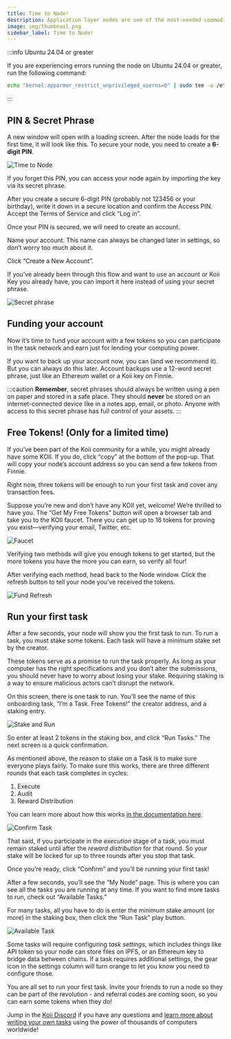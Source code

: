 ```yaml
---
title: Time to Node!
description: Application layer nodes are one of the most-needed commodities in Web3.
image: img/thumbnail.png
sidebar_label: Time to Node!
---
```


:::info Ubuntu 24.04 or greater

If you are experiencing errors running the node on Ubuntu 24.04 or greater, run the following command:

```sh
echo "kernel.apparmor_restrict_unprivileged_userns=0" | sudo tee -a /etc/sysctl.conf && sudo sysctl -p
```

:::

## PIN & Secret Phrase

A new window will open with a loading screen. After the node loads for the first time, it will look like this. To secure your node, you need to create a **6-digit PIN**.

![Time to Node](/img/run-a-node/task-node/welcome.png)

If you forget this PIN, you can access your node again by importing the key via its secret phrase.

After you create a secure 6-digit PIN (probably not 123456 or your birthday), write it down in a secure location and confirm the Access PIN. Accept the Terms of Service and click “Log in”.

Once your PIN is secured, we will need to create an account.

Name your account. This name can always be changed later in settings, so don’t worry too much about it.

Click “Create a New Account”.

If you’ve already been through this flow and want to use an account or Koii Key you already have, you can import it here instead of using your secret phrase.

![Secret phrase](/img/run-a-node/task-node/create-new-account.png)

## Funding your account

Now it’s time to fund your account with a few tokens so you can participate in the task network and earn just for lending your computing power.

If you want to back up your account now, you can (and we recommend it). But you can always do this later. Account backups use a 12-word secret phrase, just like an Ethereum wallet or a Koii key on Finnie.

:::caution
**Remember**, secret phrases should always be written using a pen on paper and stored in a safe place. They should **never** be stored on an internet-connected device like in a notes app, email, or photo. Anyone with access to this secret phrase has full control of your assets.
:::

## Free Tokens! (Only for a limited time)

If you’ve been part of the Koii community for a while, you might already have some KOII. If you do, click “copy” at the bottom of the pop-up. That will copy your node’s account address so you can send a few tokens from Finnie.

Right now, three tokens will be enough to run your first task and cover any transaction fees.

Suppose you’re new and don’t have any KOII yet, welcome! We’re thrilled to have you.
The “Get My Free Tokens” button will open a browser tab and take you to the KOII faucet. There you can get up to 16 tokens for proving you exist—verifying your email, Twitter, etc.

![Faucet](/img/run-a-node/task-node/faucet.png)

Verifying two methods will give you enough tokens to get started, but the more tokens you have the more you can earn, so verify all four!

After verifying each method, head back to the Node window. Click the refresh button to tell your node you’ve received the tokens.

![Fund Refresh](/img/run-a-node/task-node/fund-refresh.png)

## Run your first task

After a few seconds, your node will show you the first task to run. To run a task, you must stake some tokens. Each task will have a minimum stake set by the creator.

These tokens serve as a promise to run the task properly. As long as your computer has the right specifications and you don’t alter the submissions, you should never have to worry about losing your stake. Requiring staking is a way to ensure malicious actors can’t disrupt the network.

On this screen, there is one task to run. You’ll see the name of this onboarding task, “I’m a Task. Free Tokens!” the creator address, and a staking entry.

![Stake and Run](/img/run-a-node/task-node/stake-and-run.png)

So enter at least 2 tokens in the staking box, and click “Run Tasks.” The next screen is a quick confirmation.

As mentioned above, the reason to stake on a Task is to make sure everyone plays fairly. To make sure this works, there are three different rounds that each task completes in cycles:

1. Execute
2. Audit
3. Reward Distribution

You can learn more about how this works [in the documentation here](/concepts/what-are-tasks/what-are-tasks/gradual-consensus).

![Confirm Task](/img/run-a-node/task-node/confirm.png)

That said, if you participate in the _execution_ stage of a task, you must remain staked until after the _reward distribution_ for that round. So your stake will be locked for up to three rounds after you stop that task.

Once you’re ready, click “Confirm” and you’ll be running your first task!

After a few seconds, you’ll see the “My Node” page. This is where you can see all the tasks you are running at any time. If you want to find more tasks to run, check out “Available Tasks.”

For many tasks, all you have to do is enter the minimum stake amount (or more) in the staking box, then click the “Run Task” play button.

![Available Task](/img/run-a-node/task-node/available-task.png)

Some tasks will require configuring _task settings_, which includes things like API token so your node can store files on IPFS, or an Ethereum key to bridge data between chains. If a task requires additional settings, the gear icon in the settings column will turn orange to let you know you need to configure those.

You are all set to run your first task. Invite your friends to run a node so they can be part of the revolution - and referral codes are coming soon, so you can earn some tokens when they do!

Jump in the [Koii Discord](https://discord.com/invite/koii-network) if you have any questions and [learn more about writing your own tasks](/concepts/what-are-tasks/what-are-tasks) using the power of thousands of computers worldwide!
